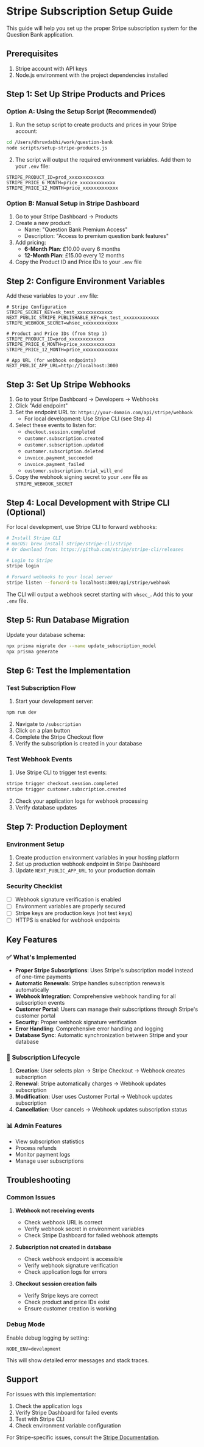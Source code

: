 # Stripe Subscription Setup Guide

This guide will help you set up the proper Stripe subscription system for the Question Bank application.

## Prerequisites

1. Stripe account with API keys
2. Node.js environment with the project dependencies installed

## Step 1: Set Up Stripe Products and Prices

### Option A: Using the Setup Script (Recommended)

1. Run the setup script to create products and prices in your Stripe account:

```bash
cd /Users/dhruvdabhi/work/question-bank
node scripts/setup-stripe-products.js
```

2. The script will output the required environment variables. Add them to your `.env` file:

```env
STRIPE_PRODUCT_ID=prod_xxxxxxxxxxxxx
STRIPE_PRICE_6_MONTH=price_xxxxxxxxxxxxx
STRIPE_PRICE_12_MONTH=price_xxxxxxxxxxxxx
```

### Option B: Manual Setup in Stripe Dashboard

1. Go to your Stripe Dashboard → Products
2. Create a new product:
   - Name: "Question Bank Premium Access"
   - Description: "Access to premium question bank features"
3. Add pricing:
   - **6-Month Plan**: £10.00 every 6 months
   - **12-Month Plan**: £15.00 every 12 months
4. Copy the Product ID and Price IDs to your `.env` file

## Step 2: Configure Environment Variables

Add these variables to your `.env` file:

```env
# Stripe Configuration
STRIPE_SECRET_KEY=sk_test_xxxxxxxxxxxxx
NEXT_PUBLIC_STRIPE_PUBLISHABLE_KEY=pk_test_xxxxxxxxxxxxx
STRIPE_WEBHOOK_SECRET=whsec_xxxxxxxxxxxxx

# Product and Price IDs (from Step 1)
STRIPE_PRODUCT_ID=prod_xxxxxxxxxxxxx
STRIPE_PRICE_6_MONTH=price_xxxxxxxxxxxxx
STRIPE_PRICE_12_MONTH=price_xxxxxxxxxxxxx

# App URL (for webhook endpoints)
NEXT_PUBLIC_APP_URL=http://localhost:3000
```

## Step 3: Set Up Stripe Webhooks

1. Go to your Stripe Dashboard → Developers → Webhooks
2. Click "Add endpoint"
3. Set the endpoint URL to: `https://your-domain.com/api/stripe/webhook`
   - For local development: Use Stripe CLI (see Step 4)
4. Select these events to listen for:
   - `checkout.session.completed`
   - `customer.subscription.created`
   - `customer.subscription.updated`
   - `customer.subscription.deleted`
   - `invoice.payment_succeeded`
   - `invoice.payment_failed`
   - `customer.subscription.trial_will_end`
5. Copy the webhook signing secret to your `.env` file as `STRIPE_WEBHOOK_SECRET`

## Step 4: Local Development with Stripe CLI (Optional)

For local development, use Stripe CLI to forward webhooks:

```bash
# Install Stripe CLI
# macOS: brew install stripe/stripe-cli/stripe
# Or download from: https://github.com/stripe/stripe-cli/releases

# Login to Stripe
stripe login

# Forward webhooks to your local server
stripe listen --forward-to localhost:3000/api/stripe/webhook
```

The CLI will output a webhook secret starting with `whsec_`. Add this to your `.env` file.

## Step 5: Run Database Migration

Update your database schema:

```bash
npx prisma migrate dev --name update_subscription_model
npx prisma generate
```

## Step 6: Test the Implementation

### Test Subscription Flow

1. Start your development server:

```bash
npm run dev
```

2. Navigate to `/subscription`
3. Click on a plan button
4. Complete the Stripe Checkout flow
5. Verify the subscription is created in your database

### Test Webhook Events

1. Use Stripe CLI to trigger test events:

```bash
stripe trigger checkout.session.completed
stripe trigger customer.subscription.created
```

2. Check your application logs for webhook processing
3. Verify database updates

## Step 7: Production Deployment

### Environment Setup

1. Create production environment variables in your hosting platform
2. Set up production webhook endpoint in Stripe Dashboard
3. Update `NEXT_PUBLIC_APP_URL` to your production domain

### Security Checklist

- [ ] Webhook signature verification is enabled
- [ ] Environment variables are properly secured
- [ ] Stripe keys are production keys (not test keys)
- [ ] HTTPS is enabled for webhook endpoints

## Key Features

### ✅ What's Implemented

- **Proper Stripe Subscriptions**: Uses Stripe's subscription model instead of one-time payments
- **Automatic Renewals**: Stripe handles subscription renewals automatically
- **Webhook Integration**: Comprehensive webhook handling for all subscription events
- **Customer Portal**: Users can manage their subscriptions through Stripe's customer portal
- **Security**: Proper webhook signature verification
- **Error Handling**: Comprehensive error handling and logging
- **Database Sync**: Automatic synchronization between Stripe and your database

### 🔄 Subscription Lifecycle

1. **Creation**: User selects plan → Stripe Checkout → Webhook creates subscription
2. **Renewal**: Stripe automatically charges → Webhook updates subscription
3. **Modification**: User uses Customer Portal → Webhook updates subscription
4. **Cancellation**: User cancels → Webhook updates subscription status

### 📊 Admin Features

- View subscription statistics
- Process refunds
- Monitor payment logs
- Manage user subscriptions

## Troubleshooting

### Common Issues

1. **Webhook not receiving events**

   - Check webhook URL is correct
   - Verify webhook secret in environment variables
   - Check Stripe Dashboard for failed webhook attempts

2. **Subscription not created in database**

   - Check webhook endpoint is accessible
   - Verify webhook signature verification
   - Check application logs for errors

3. **Checkout session creation fails**
   - Verify Stripe keys are correct
   - Check product and price IDs exist
   - Ensure customer creation is working

### Debug Mode

Enable debug logging by setting:

```env
NODE_ENV=development
```

This will show detailed error messages and stack traces.

## Support

For issues with this implementation:

1. Check the application logs
2. Verify Stripe Dashboard for failed events
3. Test with Stripe CLI
4. Check environment variable configuration

For Stripe-specific issues, consult the [Stripe Documentation](https://stripe.com/docs).
